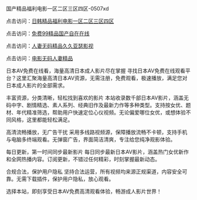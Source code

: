 国产精品福利电影一区二区三区四区-0507xd


点击访问：<a href="https://vassv.pages.dev/">日韩精品福利电影一区二区三区四区</a>

点击访问：<a href="https://gda-c7m.pages.dev/">免费99精品国产自在在线</a>

点击访问：<a href="https://rtj-3zo.pages.dev/">人妻无码精品久久亚瑟影视</a>

点击访问：<a href="https://fdhf-454.pages.dev/">电影无码人妻精品</a>

日本AV免费在线看，海量高清日本成人影片尽在掌握
寻找日本AV免费在线观看平台？这里汇聚海量高清日本AV资源，无需注册，免费观看，极速播放，满足您对日本成人影片的全部需求。

丰富资源，分类清晰，轻松找到喜欢的影片
本站收录数千部日本AV影片，涵盖无码中字、剧情精选、素人系列、经典旧作及最新力作等多种类型。支持按女优、题材、年代精准筛选，帮助用户快速定位心仪视频。无论偏爱哪位女优，或想体验不同风格，这里都能轻松满足。

高清流畅播放，无广告干扰
采用多线路视频源，保障播放流畅不卡顿，支持手机与电脑多终端观看。无弹窗广告，界面简洁清爽，专注给您纯净观影体验。

每日更新，第一时间同步最新影片
每日同步最新日本AV影片，涵盖热门女优新作和全网热播内容。订阅更新，不错过任何精彩，时刻掌握最新动态。

合规合法，保护用户隐私
坚持合法运营，所有视频均来源正规渠道，内容安全可靠。无需下载插件，保护用户隐私，放心观看。

选择本站，即刻享受日本AV免费高清观看体验，畅游成人影片世界！


<span style="display:none;">[Canonical link](https://github.com/246xduan/225163 ）</span>
